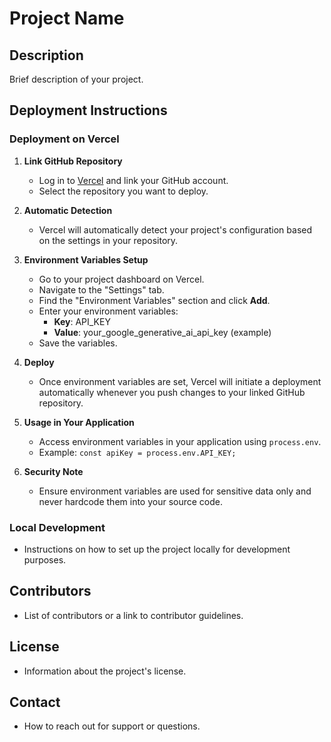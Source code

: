# Project Name

## Description
Brief description of your project.

## Deployment Instructions

### Deployment on Vercel

1. **Link GitHub Repository**
   - Log in to [Vercel](https://vercel.com/) and link your GitHub account.
   - Select the repository you want to deploy.

2. **Automatic Detection**
   - Vercel will automatically detect your project's configuration based on the settings in your repository.

3. **Environment Variables Setup**
   - Go to your project dashboard on Vercel.
   - Navigate to the "Settings" tab.
   - Find the "Environment Variables" section and click **Add**.
   - Enter your environment variables:
     - **Key**: API_KEY
     - **Value**: your_google_generative_ai_api_key (example)
   - Save the variables.

4. **Deploy**
   - Once environment variables are set, Vercel will initiate a deployment automatically whenever you push changes to your linked GitHub repository.

5. **Usage in Your Application**
   - Access environment variables in your application using `process.env`.
   - Example: `const apiKey = process.env.API_KEY;`

6. **Security Note**
   - Ensure environment variables are used for sensitive data only and never hardcode them into your source code.

### Local Development

- Instructions on how to set up the project locally for development purposes.

## Contributors

- List of contributors or a link to contributor guidelines.

## License

- Information about the project's license.

## Contact

- How to reach out for support or questions.
